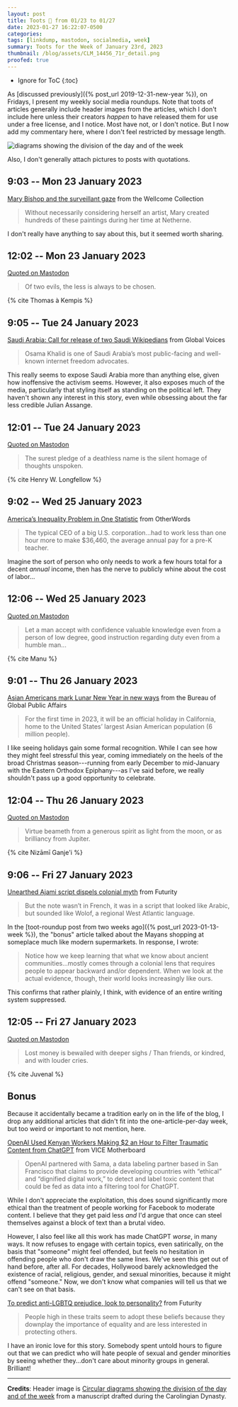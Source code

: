 ```yaml
---
layout: post
title: Toots 🐘 from 01/23 to 01/27
date: 2023-01-27 16:22:07-0500
categories:
tags: [linkdump, mastodon, socialmedia, week]
summary: Toots for the Week of January 23rd, 2023
thumbnail: /blog/assets/CLM_14456_71r_detail.png
proofed: true
---
```


* Ignore for ToC
{:toc}

As [discussed previously]({% post_url 2019-12-31-new-year %}), on Fridays, I present my weekly social media roundups.  Note that toots of articles generally include header images from the articles, which I don't include here unless their creators *happen* to have released them for use under a free license, and I notice.  Most have not, or I don't notice.  But I now add my commentary here, where I don't feel restricted by message length.

![diagrams showing the division of the day and of the week](/blog/assets/CLM_14456_71r_detail.png "I hate Venn diagram memes, especially when they don't make any sense")

Also, I don't generally attach pictures to posts with quotations.

## 9:03 -- Mon 23 January 2023

[<i class="fab fa-mastodon"></i>](https://mastodon.social/@jcolag/109738890653429855) [Mary Bishop and the surveillant gaze](https://wellcomecollection.org/articles/Y7gyCBEAAOyy5QpL) from the Wellcome Collection

 > Without necessarily considering herself an artist, Mary created hundreds of these paintings during her time at Netherne.

I don't really have anything to say about this, but it seemed worth sharing.

## 12:02 -- Mon 23 January 2023

[<i class="fab fa-mastodon"></i> Quoted on Mastodon](https://mastodon.social/@jcolag/109739594415076757)

 > Of two evils, the less is always to be chosen.

{% cite Thomas à Kempis %}

## 9:05 -- Tue 24 January 2023

[<i class="fab fa-mastodon"></i>](https://mastodon.social/@jcolag/109744560656184528) [Saudi Arabia: Call for release of two Saudi Wikipedians](https://globalvoices.org/2023/01/18/saudi-arabia-call-for-release-of-two-saudi-wikipedians/) from Global Voices

 > Osama Khalid is one of Saudi Arabia’s most public-facing and well-known internet freedom advocates.

This really seems to expose Saudi Arabia more than anything else, given how inoffensive the activism seems.  However, it also exposes much of the media, particularly that styling itself as standing on the political left.  They haven't shown any interest in this story, even while obsessing about the far less credible Julian Assange.

## 12:01 -- Tue 24 January 2023

[<i class="fab fa-mastodon"></i> Quoted on Mastodon](https://mastodon.social/@jcolag/109745253307565547)

 > The surest pledge of a deathless name is the silent homage of thoughts unspoken.

{% cite Henry W. Longfellow %}

## 9:02 -- Wed 25 January 2023

[<i class="fab fa-mastodon"></i>](https://mastodon.social/@jcolag/109750211086967192) [America’s Inequality Problem in One Statistic](https://otherwords.org/americas-inequality-problem-in-one-statistic/) from OtherWords

 > The typical CEO of a big U.S. corporation...had to work less than one hour more to make $36,460, the average annual pay for a pre-K teacher.

Imagine the sort of person who only needs to work a few hours total for a decent *annual* income, then has the nerve to publicly whine about the cost of labor...

## 12:06 -- Wed 25 January 2023

[<i class="fab fa-mastodon"></i> Quoted on Mastodon](https://mastodon.social/@jcolag/109750934942250311)

 > Let a man accept with confidence valuable knowledge even from a person of low degree, good instruction regarding duty even from a humble man...

{% cite Manu %}

## 9:01 -- Thu 26 January 2023

[<i class="fab fa-mastodon"></i>](https://mastodon.social/@jcolag/109755869655020094) [Asian Americans mark Lunar New Year in new ways](https://share.america.gov/asian-americans-mark-lunar-new-year/) from the Bureau of Global Public Affairs

 > For the first time in 2023, it will be an official holiday in California, home to the United States’ largest Asian American population (6 million people).

I like seeing holidays gain some formal recognition.  While I can see how they might feel stressful this year, coming immediately on the heels of the broad Christmas season---running from early December to mid-January with the Eastern Orthodox Epiphany---as I've said before, we really shouldn't pass up a good opportunity to celebrate.

## 12:04 -- Thu 26 January 2023

[<i class="fab fa-mastodon"></i> Quoted on Mastodon](https://mastodon.social/@jcolag/109756589166854453)

 > Virtue beameth from a generous spirit as light from the moon, or as brilliancy from Jupiter.

{% cite Nizāmī Ganje'i %}

## 9:06 -- Fri 27 January 2023

[<i class="fab fa-mastodon"></i>](https://mastodon.social/@jcolag/109761551428780320) [Unearthed Ajami script dispels colonial myth](https://www.futurity.org/ajami-script-2859702-2/) from Futurity

 > But the note wasn’t in French, it was in a script that looked like Arabic, but sounded like Wolof, a regional West Atlantic language.

In the [toot-roundup post from two weeks ago]({% post_url 2023-01-13-week %}), the "bonus" article talked about the Mayans shopping at someplace much like modern supermarkets.  In response, I wrote:

 > Notice how we keep learning that what we know about ancient communities...mostly comes through a colonial lens that requires people to appear backward and/or dependent.  When we look at the actual evidence, though, their world looks increasingly like ours.

This confirms that rather plainly, I think, with evidence of an entire writing system suppressed.

## 12:05 -- Fri 27 January 2023

[<i class="fab fa-mastodon"></i> Quoted on Mastodon](https://mastodon.social/@jcolag/109762255713645050)

 > Lost money is bewailed with deeper sighs / Than friends, or kindred, and with louder cries.

{% cite Juvenal %}

## Bonus

Because it accidentally became a tradition early on in the life of the blog, I drop any additional articles that didn't fit into the one-article-per-day week, but too weird or important to not mention, here.

<i class="fas fa-square"></i> [OpenAI Used Kenyan Workers Making $2 an Hour to Filter Traumatic Content from ChatGPT](https://www.vice.com/en/article/wxn3kw/openai-used-kenyan-workers-making-dollar2-an-hour-to-filter-traumatic-content-from-chatgpt) from VICE Motherboard

 > OpenAI partnered with Sama, a data labeling partner based in San Francisco that claims to provide developing countries with “ethical” and “dignified digital work,” to detect and label toxic content that could be fed as data into a filtering tool for ChatGPT.

While I don't appreciate the exploitation, this does sound significantly more ethical than the treatment of people working for Facebook to moderate content.  I believe that they get paid less *and* I'd argue that once can steel themselves against a block of text than a brutal video.

However, I also feel like all this work has made ChatGPT *worse*, in many ways.  It now refuses to engage with certain topics, even satirically, on the basis that "someone" might feel offended, but feels no hesitation in offending people who don't draw the same lines.  We've seen this get out of hand before, after all.  For decades, Hollywood barely acknowledged the existence of racial, religious, gender, and sexual minorities, because it might offend "someone."  Now, we don't know what companies will tell us that we can't see on that basis.

<i class="fas fa-square"></i> [To predict anti-LGBTQ prejudice, look to personality?](https://www.futurity.org/personality-negative-beliefs-lgbtq-2859172-2/) from Futurity

 > People high in these traits seem to adopt these beliefs because they downplay the importance of equality and are less interested in protecting others.

I have an ironic love for this story.  Somebody spent untold hours to figure out that we can predict who will hate people of sexual and gender minorities by seeing whether they...don't care about minority groups in general.  Brilliant!

* * *

**Credits**:  Header image is [Circular diagrams showing the division of the day and of the week](https://commons.wikimedia.org/wiki/File:CLM_14456_71r_detail.jpg) from a manuscript drafted during the Carolingian Dynasty.
